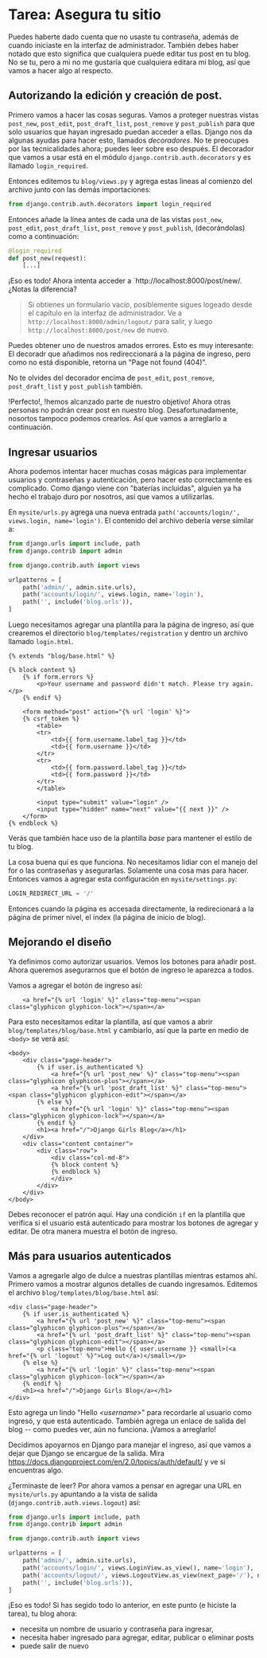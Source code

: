 # Tarea: Asegura tu sitio

Puedes haberte dado cuenta que no usaste tu contraseña, además de cuando iniciaste en la interfaz de administrador. También debes haber notado que esto significa que cualquiera puede editar tus post en tu blog. No se tu, pero a mi no me gustaría que cualquiera editara mi blog, así que vamos a hacer algo al respecto.

## Autorizando la edición y creación de post.

Primero vamos a hacer las cosas seguras. Vamos a proteger nuestras vistas `post_new`, `post_edit`, `post_draft_list`, `post_remove` y `post_publish` para que solo usuarios que hayan ingresado puedan acceder a ellas. Django nos da algunas ayudas para hacer esto, llamados _decoradores_. No te preocupes por las tecnicalidades ahora; puedes leer sobre eso después. El decorador que vamos a usar está en el módulo `django.contrib.auth.decorators` y es llamado `login_required`.

Entonces editemos tu `blog/views.py` y agrega estas lineas al comienzo del archivo junto con las demás importaciones:

```python
from django.contrib.auth.decorators import login_required
```

Entonces añade la línea antes de cada una de las vistas `post_new`, `post_edit`, `post_draft_list`, `post_remove` y `post_publish`, (decorándolas) como a continuación:

```python
@login_required
def post_new(request):
    [...]
```

¡Eso es todo! Ahora intenta acceder a `http://localhost:8000/post/new/. ¿Notas la diferencia?

> Si obtienes un formulario vacío, posiblemente sigues logeado desde el capítulo en la interfaz de administrador. Ve a `http://localhost:8000/admin/logout/` para salir, y luego `http://localhost:8000/post/new` de nuevo.

Puedes obtener uno de nuestros amados errores. Esto es muy interesante: El decoradr que añadimos nos redireccionará a la página de ingreso, pero como no está disponible, retorna un "Page not found (404)".

No te olvides del decorador encima de `post_edit`, `post_remove`, `post_draft_list` y `post_publish` también.

!Perfecto!, !hemos alcanzado parte de nuestro objetivo! Ahora otras personas no podrán crear post en nuestro blog. Desafortunadamente, nosortos tampoco podemos crearlos. Así que vamos a arreglarlo a continuación.

## Ingresar usuarios

Ahora podemos intentar hacer muchas cosas mágicas para implementar usuarios y contraseñas y autenticación, pero hacer esto correctamente es complicado. Como django viene con "baterías incluidas", alguien ya ha hecho el trabajo duro por nosotros, así que vamos a utilizarlas.

En `mysite/urls.py` agrega una nueva entrada `path('accounts/login/', views.login, name='login')`. El contenido del archivo debería verse similar a:

```python
from django.urls import include, path
from django.contrib import admin

from django.contrib.auth import views

urlpatterns = [
    path('admin/', admin.site.urls),
    path('accounts/login/', views.login, name='login'),
    path('', include('blog.urls')),
]
```

Luego necesitamos agregar una plantilla para la página de ingreso, así que crearemos el directorio `blog/templates/registration` y dentro un archivo llamado `login.html`.

```django
{% extends "blog/base.html" %}

{% block content %}
    {% if form.errors %}
        <p>Your username and password didn't match. Please try again.</p>
    {% endif %}

    <form method="post" action="{% url 'login' %}">
    {% csrf_token %}
        <table>
        <tr>
            <td>{{ form.username.label_tag }}</td>
            <td>{{ form.username }}</td>
        </tr>
        <tr>
            <td>{{ form.password.label_tag }}</td>
            <td>{{ form.password }}</td>
        </tr>
        </table>

        <input type="submit" value="login" />
        <input type="hidden" name="next" value="{{ next }}" />
    </form>
{% endblock %}
```

Verás  que también hace uso de la plantilla _base_ para mantener el estilo de tu blog.

La cosa buena quí es que funciona. No necesitamos lidiar con el manejo del for o las contraseñas y asegurarlas. Solamente una cosa mas para hacer. Entonces vamos a agregar esta configuración en `mysite/settings.py`:

```python
LOGIN_REDIRECT_URL = '/'
```

Entonces cuando la página es accesada directamente, la redirecionará a la página de primer nivel, el index (la página de inicio de blog).

## Mejorando el diseño

Ya definimos como autorizar usuarios. Vemos los botones para añadir post. Ahora queremos asegurarnos que el botón de ingreso le aparezca a todos.

Vamos a agregar el botón de ingreso así:

```django
    <a href="{% url 'login' %}" class="top-menu"><span class="glyphicon glyphicon-lock"></span></a>
```

Para esto necesitamos editar la plantilla, así que vamos a abrir `blog/templates/blog/base.html` y cambiarlo, así que la parte en medio de `<body>` se verá así:

```django
<body>
    <div class="page-header">
        {% if user.is_authenticated %}
            <a href="{% url 'post_new' %}" class="top-menu"><span class="glyphicon glyphicon-plus"></span></a>
            <a href="{% url 'post_draft_list' %}" class="top-menu"><span class="glyphicon glyphicon-edit"></span></a>
        {% else %}
            <a href="{% url 'login' %}" class="top-menu"><span class="glyphicon glyphicon-lock"></span></a>
        {% endif %}
        <h1><a href="/">Django Girls Blog</a></h1>
    </div>
    <div class="content container">
        <div class="row">
            <div class="col-md-8">
            {% block content %}
            {% endblock %}
            </div>
        </div>
    </div>
</body>
```

Debes reconocer el patrón aquí. Hay una condición `if` en la plantilla que verifica si el usuario está autenticado para mostrar los botones de agregar y editar. De otra manera muestra el botón de ingreso.

## Más para usuarios autenticados

Vamos a agregarle algo de dulce a nuestras plantillas mientras estamos ahí. Primero vamos a mostrar algunos detalles de cuando ingresamos. Editemos el archivo `blog/templates/blog/base.html` así:

```django
<div class="page-header">
    {% if user.is_authenticated %}
        <a href="{% url 'post_new' %}" class="top-menu"><span class="glyphicon glyphicon-plus"></span></a>
        <a href="{% url 'post_draft_list' %}" class="top-menu"><span class="glyphicon glyphicon-edit"></span></a>
        <p class="top-menu">Hello {{ user.username }} <small>(<a href="{% url 'logout' %}">Log out</a>)</small></p>
    {% else %}
        <a href="{% url 'login' %}" class="top-menu"><span class="glyphicon glyphicon-lock"></span></a>
    {% endif %}
    <h1><a href="/">Django Girls Blog</a></h1>
</div>
```

Esto agrega un lindo "Hello _&lt;username&gt;_" para recordarle al usuario como ingresó, y que está autenticado. También agrega un enlace de salida del blog -- como puedes ver, aún no funciona. ¡Vamos a arreglarlo!

Decidimos apoyarnos en Django para manejar el ingreso, así que vamos a dejar que Django se encargue de la salida. Mira https://docs.djangoproject.com/en/2.0/topics/auth/default/ y ve si encuentras algo.

¿Terminaste de leer? Por ahora vamos a pensar en agregar una URL en `mysite/urls.py` apuntando a la vista de salida (`django.contrib.auth.views.logout`) así:

```python
from django.urls import include, path
from django.contrib import admin

from django.contrib.auth import views

urlpatterns = [
    path('admin/', admin.site.urls),
    path('accounts/login/', views.LoginView.as_view(), name='login'),
    path('accounts/logout/', views.LogoutView.as_view(next_page='/'), name='logout'),
    path('', include('blog.urls')),
]
```

¡Eso es todo! Si has segido todo lo anterior, en este punto (e hiciste la tarea), tu blog ahora:

 - necesita un nombre de usuario y contraseña para ingresar,
 - necesita haber ingresado para agregar, editar, publicar o eliminar posts
 - puede salir de nuevo
